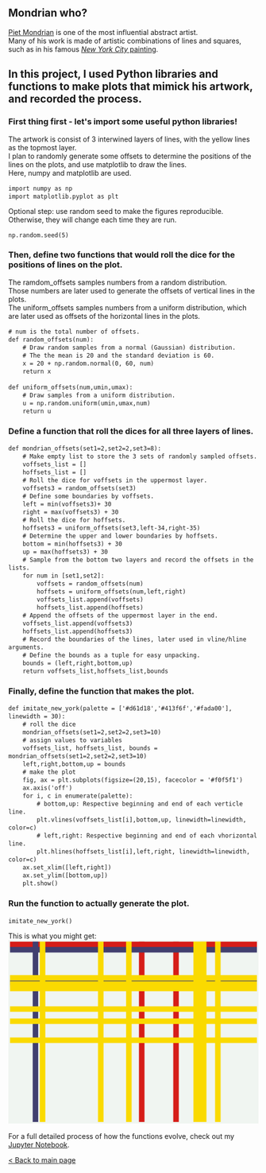## Mondrian who?
[Piet Mondrian](https://en.wikipedia.org/wiki/Piet_Mondrian) is one of the most influential abstract artist.   
Many of his work is made of artistic combinations of lines and squares, such as in his famous [*New York City* painting](https://en.wikipedia.org/wiki/New_York_City_(painting)).

In this project, I used Python libraries and functions to make plots that mimick his artwork, and recorded the process.
---
### First thing first - let's import some useful python libraries!
The artwork is consist of 3 interwined layers of lines, with the yellow lines as the topmost layer.   
I plan to randomly generate some offsets to determine the positions of the lines on the plots, and use matplotlib to draw the lines.   
Here, numpy and matplotlib are used.

```
import numpy as np  
import matplotlib.pyplot as plt
```
Optional step: use random seed to make the figures reproducible.    
Otherwise, they will change each time they are run.
```
np.random.seed(5)
```
### Then, define two functions that would roll the dice for the positions of lines on the plot.

The ramdom_offsets samples numbers from a random distribution.    
Those numbers are later used to generate the offsets of vertical lines in the plots.    
The uniform_offsets samples numbers from a uniform distribution, which are later used as offsets of the horizontal lines in the plots.

```
# num is the total number of offsets.
def random_offsets(num):
    # Draw random samples from a normal (Gaussian) distribution.
    # The the mean is 20 and the standard deviation is 60.
    x = 20 + np.random.normal(0, 60, num)
    return x
    
def uniform_offsets(num,umin,umax):
    # Draw samples from a uniform distribution.
    u = np.random.uniform(umin,umax,num)
    return u
```
### Define a function that roll the dices for all three layers of lines.
```
def mondrian_offsets(set1=2,set2=2,set3=8):
    # Make empty list to store the 3 sets of randomly sampled offsets.
    voffsets_list = []
    hoffsets_list = []
    # Roll the dice for voffsets in the uppermost layer. 
    voffsets3 = random_offsets(set3)
    # Define some boundaries by voffsets.
    left = min(voffsets3)+ 30
    right = max(voffsets3) + 30
    # Roll the dice for hoffsets.
    hoffsets3 = uniform_offsets(set3,left-34,right-35)
    # Determine the upper and lower boundaries by hoffsets.
    bottom = min(hoffsets3) + 30
    up = max(hoffsets3) + 30
    # Sample from the bottom two layers and record the offsets in the lists.
    for num in [set1,set2]:
        voffsets = random_offsets(num)
        hoffsets = uniform_offsets(num,left,right)
        voffsets_list.append(voffsets)
        hoffsets_list.append(hoffsets)
    # Append the offsets of the uppermost layer in the end.
    voffsets_list.append(voffsets3)
    hoffsets_list.append(hoffsets3)
    # Record the boundaries of the lines, later used in vline/hline arguments. 
    # Define the bounds as a tuple for easy unpacking.
    bounds = (left,right,bottom,up)
    return voffsets_list,hoffsets_list,bounds
```
### Finally, define the function that makes the plot.
```
def imitate_new_york(palette = ['#d61d18','#413f6f','#fada00'], linewidth = 30):
    # roll the dice
    mondrian_offsets(set1=2,set2=2,set3=10)
    # assign values to variables
    voffsets_list, hoffsets_list, bounds = mondrian_offsets(set1=2,set2=2,set3=10)
    left,right,bottom,up = bounds
    # make the plot
    fig, ax = plt.subplots(figsize=(20,15), facecolor = '#f0f5f1')
    ax.axis('off')
    for i, c in enumerate(palette):
        # bottom,up: Respective beginning and end of each verticle line.
        plt.vlines(voffsets_list[i],bottom,up, linewidth=linewidth, color=c)
        # left,right: Respective beginning and end of each vhorizontal line.
        plt.hlines(hoffsets_list[i],left,right, linewidth=linewidth, color=c)
    ax.set_xlim([left,right])
    ax.set_ylim([bottom,up])
    plt.show()
```
### Run the function to actually generate the plot.
```
imitate_new_york()
```
This is what you might get:  
<img src="images/imitate_new_york.png?raw=true">

For a full detailed process of how the functions evolve, check out my [Jupyter Notebook](https://github.com/zhezhen-y/sciart/blob/main/imitate_mondrian_new_york.ipynb).

[< Back to main page](index.md)
